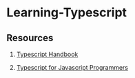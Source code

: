 # Learning-Typescript

## Resources
1. [Typescript Handbook](https://www.typescriptlang.org/assets/typescript-handbook.pdf)

2. [Typescript for Javascript Programmers](https://www.typescriptlang.org/docs/handbook/typescript-in-5-minutes.html)